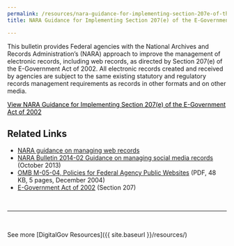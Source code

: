```yaml
---
permalink: /resources/nara-guidance-for-implementing-section-207e-of-the-e-government-act-of-2002/
title: NARA Guidance for Implementing Section 207(e) of the E-Government Act of 2002

---
```


This bulletin provides Federal agencies with the National Archives and Records Administration&#8217;s (NARA) approach to improve the management of electronic records, including web records, as directed by Section 207(e) of the E-Government Act of 2002. All electronic records created and received by agencies are subject to the same existing statutory and regulatory records management requirements as records in other formats and on other media.
  
<a class="button" style="color: #000000" href="http://www.archives.gov/records-mgmt/bulletins/2006/2006-02.html">View NARA Guidance for Implementing Section 207(e) of the E-Government Act of 2002</a>

## Related Links

  * [NARA guidance on managing web records](http://www.archives.gov/records-mgmt/policy/managing-web-records-index.html)
  * [NARA Bulletin 2014-02 Guidance on managing social media records](http://www.archives.gov/records-mgmt/bulletins/2014/2014-02.html) (October 2013)
  * [OMB M-05-04, Policies for Federal Agency Public Websites](https://www.whitehouse.gov/sites/whitehouse.gov/files/omb/memoranda/2005/m05-04.pdf) (PDF, 48 KB, 5 pages, December 2004)
  * [E-Government Act of 2002](http://www.archives.gov/about/laws/egov-act-section-207.html) (Section 207)

&nbsp;

* * *

&nbsp;

See more [DigitalGov Resources]({{ site.baseurl }}/resources/)